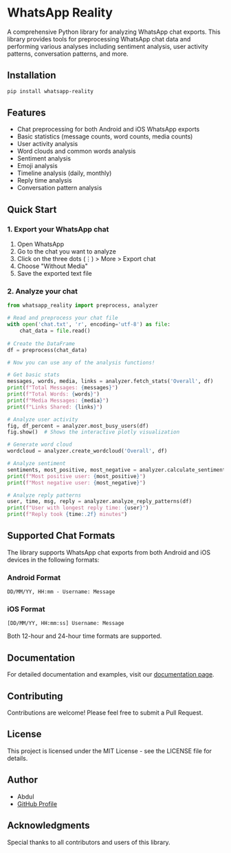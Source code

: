 # WhatsApp Reality

A comprehensive Python library for analyzing WhatsApp chat exports. This library provides tools for preprocessing WhatsApp chat data and performing various analyses including sentiment analysis, user activity patterns, conversation patterns, and more.

## Installation

```bash
pip install whatsapp-reality
```

## Features

- Chat preprocessing for both Android and iOS WhatsApp exports
- Basic statistics (message counts, word counts, media counts)
- User activity analysis
- Word clouds and common words analysis
- Sentiment analysis
- Emoji analysis
- Timeline analysis (daily, monthly)
- Reply time analysis
- Conversation pattern analysis

## Quick Start

### 1. Export your WhatsApp chat

1. Open WhatsApp
2. Go to the chat you want to analyze
3. Click on the three dots (⋮) > More > Export chat
4. Choose "Without Media"
5. Save the exported text file

### 2. Analyze your chat

```python
from whatsapp_reality import preprocess, analyzer

# Read and preprocess your chat file
with open('chat.txt', 'r', encoding='utf-8') as file:
    chat_data = file.read()
    
# Create the DataFrame
df = preprocess(chat_data)

# Now you can use any of the analysis functions!

# Get basic stats
messages, words, media, links = analyzer.fetch_stats('Overall', df)
print(f"Total Messages: {messages}")
print(f"Total Words: {words}")
print(f"Media Messages: {media}")
print(f"Links Shared: {links}")

# Analyze user activity
fig, df_percent = analyzer.most_busy_users(df)
fig.show()  # Shows the interactive plotly visualization

# Generate word cloud
wordcloud = analyzer.create_wordcloud('Overall', df)

# Analyze sentiment
sentiments, most_positive, most_negative = analyzer.calculate_sentiment_percentage('Overall', df)
print(f"Most positive user: {most_positive}")
print(f"Most negative user: {most_negative}")

# Analyze reply patterns
user, time, msg, reply = analyzer.analyze_reply_patterns(df)
print(f"User with longest reply time: {user}")
print(f"Reply took {time:.2f} minutes")
```

## Supported Chat Formats

The library supports WhatsApp chat exports from both Android and iOS devices in the following formats:

### Android Format
```
DD/MM/YY, HH:mm - Username: Message
```

### iOS Format
```
[DD/MM/YY, HH:mm:ss] Username: Message
```

Both 12-hour and 24-hour time formats are supported.

## Documentation

For detailed documentation and examples, visit our [documentation page](https://github.com/Abdul1028/whatsapp-reality).

## Contributing

Contributions are welcome! Please feel free to submit a Pull Request.

## License

This project is licensed under the MIT License - see the LICENSE file for details.

## Author

- Abdul
- [GitHub Profile](https://github.com/Abdul1028)

## Acknowledgments

Special thanks to all contributors and users of this library. 